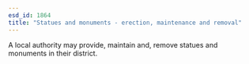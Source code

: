 ```yaml
---
esd_id: 1864
title: "Statues and monuments - erection, maintenance and removal"
---
```


A local authority may provide, maintain and, remove statues and monuments in their district.

